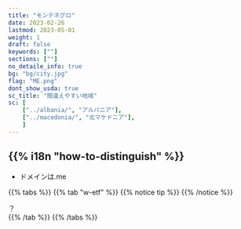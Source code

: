 ```yaml
---
title: "モンテネグロ"
date: 2023-02-26
lastmod: 2023-05-01
weight: 1
draft: false
keywords: [""]
sections: [""]
no_detaile_info: true
bg: "bg/city.jpg"
flag: "ME.png"
dont_show_usda: true
sc_title: "間違えやすい地域"
sc: [
    ["../albania/", "アルバニア"],
    ["../macedonia/", "北マケドニア"],
    ]
---
```



<div class="main-desciption country-description">
    <h2 class="section-title">{{% i18n "how-to-distinguish" %}}</h2>
    <ul class="rule-list">
        <li>ドメインは<span class="quiz">.me</span></li>
    </ul>
</div>

{{% tabs  %}}
{{% tab "w-etf" %}}
{{% notice tip %}}
{{% /notice %}}
<div class="googlemap-if">
？
</div>
{{% /tab  %}}
{{% /tabs %}}